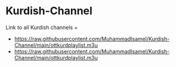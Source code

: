 
# Kurdish-Channel
 Link to all Kurdish channels
+
+ https://raw.githubusercontent.com/MuhammadIsamel/Kurdish-Channel/main/ottkurdplaylist.m3u
+ https://raw.githubusercontent.com/MuhammadIsamel/Kurdish-Channel/main/ottkurdplaylist.m3u
